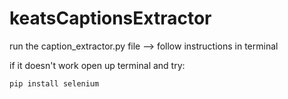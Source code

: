 # keatsCaptionsExtractor

run the caption_extractor.py file --> follow instructions in terminal

if it doesn't work open up terminal and try:
```
pip install selenium
```
